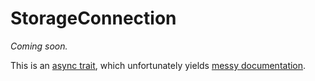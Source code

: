 # StorageConnection

_Coming soon._

This is an [async trait](https://crates.io/crates/async-trait), which unfortunately yields [messy documentation](https://dev.bonsaidb.io/main/bonsaidb/core/connection/trait.StorageConnection.html).
